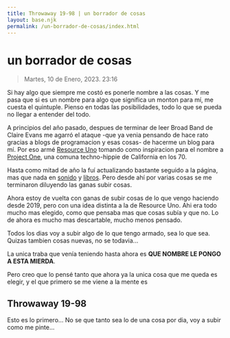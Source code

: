 ```yaml
---
title: Throwaway 19-98 | un borrador de cosas
layout: base.njk
permalink: /un-borrador-de-cosas/index.html
---
```

# un borrador de cosas

> Martes, 10 de Enero, 2023. 23:16

Si hay algo que siempre me costó es ponerle nombre a las cosas. Y me pasa que si es un nombre para algo que significa un monton para mí, me cuesta el quintuple. Pienso en todas las posibilidades, todo lo que se pueda no llegar a entender del todo.

A principios del año pasado, despues de terminar de leer Broad Band de Claire Evans me agarró el ataque -que ya venia pensando de hace rato gracias a blogs de programacion y esas cosas- de hacerme un blog para mí. Por eso armé [Resource Uno](https://resourceuno.netlify.app) tomando como inspiracion para el nombre a [Project One](https://en.wikipedia.org/wiki/Project_One_(San_Francisco)), una comuna techno-hippie de California en los 70.

Hasta como mitad de año la fuí actualizando bastante seguido a la página, mas que nada en [sonido](https://resourceuno.netlify.app/sonido/) y [libros](https://resourceuno.netlify.app/libros/). Pero desde ahí por varias cosas se me terminaron diluyendo las ganas subir cosas.

Ahora estoy de vuelta con ganas de subir cosas de lo que vengo haciendo desde 2019, pero con una idea distinta a la de Resource Uno. Ahi era todo mucho mas elegido, como que pensaba mas que cosas subía y que no. Lo de ahora es mucho mas descartable, mucho menos pensado. 

Todos los dias voy a subir algo de lo que tengo armado, sea lo que sea. Quizas tambien cosas nuevas, no se todavia...

La unica traba que venía teniendo hasta ahora es **QUE NOMBRE LE PONGO A ESTA MIERDA**. 

Pero creo que lo pensé tanto que ahora ya la unica cosa que me queda es elegir, y el que primero se me viene a la mente es

## Throwaway 19-98

Esto es lo primero... No se que tanto sea lo de una cosa por dia, voy a subir como me pinte...